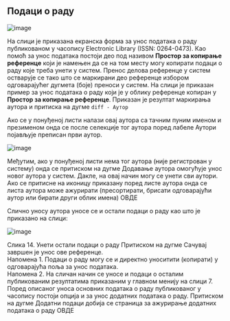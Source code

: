 ## Подаци о раду

![image](https://user-images.githubusercontent.com/29538544/148240059-451a5063-d80a-4509-a72d-b3d08d1a7940.png)

На слици је приказана екранска форма за унос података о раду публикованом у часопису Electronic Library (ISSN: 0264-0473). Као помоћ за унос података постоји део под називом **Простор за копирање референце** који је намењен да се на том месту могу копирати подаци о раду  које треба унети у систем. Пренос делова референце у систем остварује се тако што се маркирани део референце избором одговарајућег дугмета (боје) преноси у систем. 
На слици је приказан пример за унос података о раду који је у облику референце копиран у **Простор за копирање референце**. Приказан је резултат маркирања аутора и притиска на дугме ```diff - Аутор ```

Ако се у понуђеној листи налази овај аутора са тачним пуним именом и презименом онда се после селекције тог аутора поред лабеле Аутори појављује преписан први аутор. 
 
 ![image](https://user-images.githubusercontent.com/29538544/148240213-50a9e438-3f94-4962-922e-6db95a62ae15.png)
 
Међутим, ако у понуђеној листи нема тог аутора (није регистрован у систему) онда се притиском на дугме Додавање аутора  омогућује унос новог аутора у систем. Дакле, на овај начин могу се унети сви аутори. 
Ако се притисне на иконицу    приказану поред листе аутора онда се листа аутора може ажурирати (пресортирати, брисати одговарајући аутор или бирати други облик имена) ОВДЕ

Слично уносу аутора уносе се и остали подаци о раду као што је приказано на слици:

![image](https://user-images.githubusercontent.com/29538544/148240350-cb601e47-a5c3-4534-863c-5229f728884e.png)
 
Слика 14. Унети остали подаци о раду
Притиском на дугме Сачувај завршен је унос ове референце.  
Напомена 1. Подаци о раду могу се и директно уноситити (копирати) у одговарајућа поља за унос података.  
Напомена 2. На сличан начин се уносе и подаци о осталим публикованим резултатима приказаним у главном менију на слици 7. 
Поред описаног  уноса основних података о раду публикованог у часопису постоји опција и за унос додатних података о раду. 
Притиском на дугме Додатни подаци добија се страница за ажурирање додатних података о раду ОВДЕ
